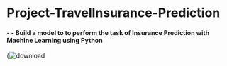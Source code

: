 # Project-TravelInsurance-Prediction
#### - - Build a model to to perform the task of Insurance Prediction with Machine Learning using Python
(![download](https://user-images.githubusercontent.com/98824148/177312335-f453c738-e59d-4e5a-ab43-453c61ea2b80.jpg)

